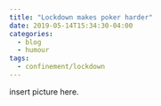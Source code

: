 ```yaml
---
title: "Lockdown makes poker harder"
date: 2019-05-14T15:34:30-04:00
categories:
  - blog
  - humour
tags:
  - confinement/lockdown
---
```


insert picture here.